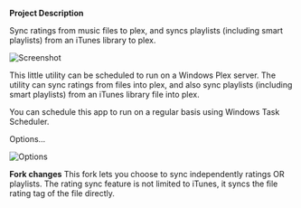 **Project Description**

Sync ratings from music files to plex, and syncs playlists (including smart playlists) from an iTunes library to plex.

![Screenshot](https://raw.githubusercontent.com/vbtrek/vbtrek.github.io/master/docs/plexratingssync1.png)

This little utility can be scheduled to run on a Windows Plex server. The utility can sync ratings from files into plex, and also sync playlists (including smart playlists) from an iTunes library file into plex.

You can schedule this app to run on a regular basis using Windows Task Scheduler.

Options...

![Options](https://raw.githubusercontent.com/vbtrek/vbtrek.github.io/master/docs/plexratingssync2.png)

**Fork changes**
This fork lets you choose to sync independently ratings OR playlists.
The rating sync feature is not limited to iTunes, it syncs the file rating tag of the file directly.
